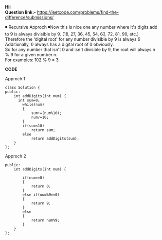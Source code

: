 **Hii**<br>
**Question link:-** https://leetcode.com/problems/find-the-difference/submissions/

◾ Recursive Approch
◾Now this is nice one any number where it's digits add to 9 is always divisible by 9. (18, 27, 36, 45, 54, 63, 72, 81, 90, etc.)<br> Therefore the 'digital root' for any number divisible by 9 is always 9<br>
Additionally, 0 always has a digital root of 0 obviously.<br>
So for any number that isn't 0 and isn't divisible by 9, the root will always n % 9 for a given number n.<br>
For examples: 
102 % 9 = 3.

**CODE**

Approch 1
```
class Solution {
public:
    int addDigits(int num) {
      int sum=0;
        while(num)
        {
            sum+=(num%10);
            num/=10;
        }
        if(sum<10)
            return sum;
        else
            return addDigits(sum);
    }
};
```

Approch 2
```class Solution {
public:
    int addDigits(int num) {
        
        if(num==0)
        {
            return 0;
        }
        else if(num%9==0)
        {
            return 9;
        }
        else
        {
            return num%9;
        }
    }
};
```
